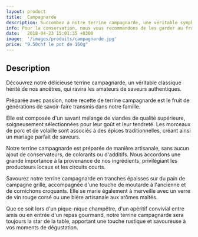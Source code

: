 ```yaml
---
layout: product
title:  Campagnarde
description: Succombez à notre terrine campagnarde, une véritable symphonie de saveurs rustiques et gourmandes, alliant des viandes de choix, des épices traditionnelles et un savoir-faire artisanal, pour une expérience culinaire authentique et réconfortante qui rappelle les plaisirs simples de la campagne.
info: Pour la conservation, nous vous recommandons de les garder au frais à 4° max.<br/>Après ouverture, elle se conserve environ 5 à 15 jours.
date:   2018-04-23 15:01:35 +0300
image:  '/images/produits/campagnarde.jpg'
price: "9.50chf le pot de 160g"
---
```


## Description

Découvrez notre délicieuse terrine campagnarde, un véritable classique hérité de nos ancêtres, qui ravira les amateurs de saveurs authentiques.

Préparée avec passion, notre recette de terrine campagnarde est le fruit de générations de savoir-faire transmis dans notre famille.

Elle est composée d'un savant mélange de viandes de qualité supérieure, soigneusement sélectionnées pour leur goût et leur tendreté. Les morceaux de porc et de volaille sont associés à des épices traditionnelles, créant ainsi un mariage parfait de saveurs.

Notre terrine campagnarde est préparée de manière artisanale, sans aucun ajout de conservateurs, de colorants ou d'additifs. Nous accordons une grande importance à la provenance de nos ingrédients, privilégiant les producteurs locaux et les circuits courts.

Savourez notre terrine campagnarde en tranches épaisses sur du pain de campagne grillé, accompagnée d'une touche de moutarde à l'ancienne et de cornichons croquants. Elle se marie également à merveille avec un verre de vin rouge corsé ou une bière artisanale aux arômes maltés.

Que ce soit lors d'un pique-nique champêtre, d'un apéritif convivial entre amis ou en entrée d'un repas gourmand, notre terrine campagnarde sera toujours la star de la table, apportant une touche rustique et savoureuse à vos moments de dégustation.